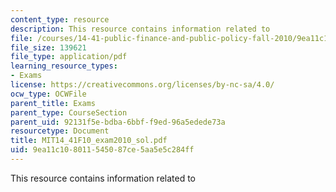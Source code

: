 ```yaml
---
content_type: resource
description: This resource contains information related to
file: /courses/14-41-public-finance-and-public-policy-fall-2010/9ea11c108011545087ce5aa5e5c284ff_MIT14_41F10_exam2010_sol.pdf
file_size: 139621
file_type: application/pdf
learning_resource_types:
- Exams
license: https://creativecommons.org/licenses/by-nc-sa/4.0/
ocw_type: OCWFile
parent_title: Exams
parent_type: CourseSection
parent_uid: 92131f5e-bdba-6bbf-f9ed-96a5edede73a
resourcetype: Document
title: MIT14_41F10_exam2010_sol.pdf
uid: 9ea11c10-8011-5450-87ce-5aa5e5c284ff
---
```

This resource contains information related to